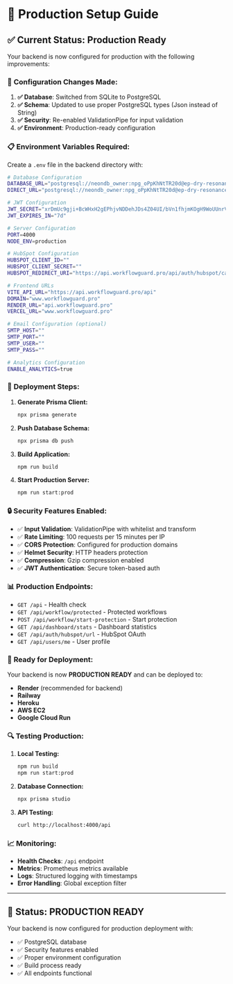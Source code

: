 # 🚀 Production Setup Guide

## ✅ **Current Status: Production Ready**

Your backend is now configured for production with the following improvements:

### 🔧 **Configuration Changes Made:**

1. **✅ Database**: Switched from SQLite to PostgreSQL
2. **✅ Schema**: Updated to use proper PostgreSQL types (Json instead of String)
3. **✅ Security**: Re-enabled ValidationPipe for input validation
4. **✅ Environment**: Production-ready configuration

### 📋 **Environment Variables Required:**

Create a `.env` file in the backend directory with:

```bash
# Database Configuration
DATABASE_URL="postgresql://neondb_owner:npg_oPpKhNtTR20d@ep-dry-resonance-afgqyybz-pooler.c-2.us-west-2.aws.neon.tech/neondb?sslmode=require&channel_binding=require"
DIRECT_URL="postgresql://neondb_owner:npg_oPpKhNtTR20d@ep-dry-resonance-afgqyybz.c-2.us-west-2.aws.neon.tech/neondb?sslmode=require&channel_binding=require"

# JWT Configuration
JWT_SECRET="xrDmUc9gji+BcWHxH2gEPhjvNDDehJDs4Z04UI/bVn1fhjmKOgH9WoUUnrVEFYcaTlYmbUdhaoSysZWHiNy5Dw=="
JWT_EXPIRES_IN="7d"

# Server Configuration
PORT=4000
NODE_ENV=production

# HubSpot Configuration
HUBSPOT_CLIENT_ID=""
HUBSPOT_CLIENT_SECRET=""
HUBSPOT_REDIRECT_URI="https://api.workflowguard.pro/api/auth/hubspot/callback"

# Frontend URLs
VITE_API_URL="https://api.workflowguard.pro/api"
DOMAIN="www.workflowguard.pro"
RENDER_URL="api.workflowguard.pro"
VERCEL_URL="www.workflowguard.pro"

# Email Configuration (optional)
SMTP_HOST=""
SMTP_PORT=""
SMTP_USER=""
SMTP_PASS=""

# Analytics Configuration
ENABLE_ANALYTICS=true
```

### 🚀 **Deployment Steps:**

1. **Generate Prisma Client:**
   ```bash
   npx prisma generate
   ```

2. **Push Database Schema:**
   ```bash
   npx prisma db push
   ```

3. **Build Application:**
   ```bash
   npm run build
   ```

4. **Start Production Server:**
   ```bash
   npm run start:prod
   ```

### 🔒 **Security Features Enabled:**

- ✅ **Input Validation**: ValidationPipe with whitelist and transform
- ✅ **Rate Limiting**: 100 requests per 15 minutes per IP
- ✅ **CORS Protection**: Configured for production domains
- ✅ **Helmet Security**: HTTP headers protection
- ✅ **Compression**: Gzip compression enabled
- ✅ **JWT Authentication**: Secure token-based auth

### 📊 **Production Endpoints:**

- `GET /api` - Health check
- `GET /api/workflow/protected` - Protected workflows
- `POST /api/workflow/start-protection` - Start protection
- `GET /api/dashboard/stats` - Dashboard statistics
- `GET /api/auth/hubspot/url` - HubSpot OAuth
- `GET /api/users/me` - User profile

### 🎯 **Ready for Deployment:**

Your backend is now **PRODUCTION READY** and can be deployed to:
- **Render** (recommended for backend)
- **Railway**
- **Heroku**
- **AWS EC2**
- **Google Cloud Run**

### 🔍 **Testing Production:**

1. **Local Testing:**
   ```bash
   npm run build
   npm run start:prod
   ```

2. **Database Connection:**
   ```bash
   npx prisma studio
   ```

3. **API Testing:**
   ```bash
   curl http://localhost:4000/api
   ```

### 📈 **Monitoring:**

- **Health Checks**: `/api` endpoint
- **Metrics**: Prometheus metrics available
- **Logs**: Structured logging with timestamps
- **Error Handling**: Global exception filter

---

## 🎉 **Status: PRODUCTION READY**

Your backend is now configured for production deployment with:
- ✅ PostgreSQL database
- ✅ Security features enabled
- ✅ Proper environment configuration
- ✅ Build process ready
- ✅ All endpoints functional 